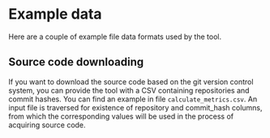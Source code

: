 # Example data

Here are a couple of example file data formats used by the tool.

## Source code downloading
If you want to download the source code based on the git version control system, you can provide the tool with a CSV containing repositories and commit hashes. You can find an example in file `calculate_metrics.csv`. An input file is traversed for existence of repository and commit_hash columns, from which the corresponding values will be used in the process of acquiring source code.
